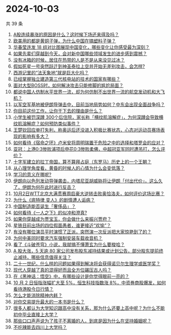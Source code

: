 # 2024-10-03

共 39 条

<!-- BEGIN ZHIHUQUESTIONS -->
<!-- 最后更新时间 Thu Oct 03 2024 03:10:05 GMT+0800 (China Standard Time) -->
1. [A股连续暴涨的原因是什么？这时候下场还来得及吗？](https://www.zhihu.com/question/699241081)
1. [欧美用的都是黄铜子弹，为什么中国在搞塑料子弹？](https://www.zhihu.com/question/683866403)
1. [华春莹连发 18 组对比图展现中国变化，哪些变化让你感受最为深刻？](https://www.zhihu.com/question/715412084)
1. [如果先辈们穿越到今天，会对新中国哪些领域发生的进步感到震撼？](https://www.zhihu.com/question/667514631)
1. [没有冰箱的时候，居住在热带的人是不是从来没见过冰？](https://www.zhihu.com/question/39562985)
1. [假如死星一号突然跃迁到神圣泰拉上空并开始无差别攻击，会怎样?](https://www.zhihu.com/question/657104475)
1. [西游记里的“法天象地”就是巨大化吗？](https://www.zhihu.com/question/57553208)
1. [已经掌握独立建造第三代核电站的技术的国家有哪些？](https://www.zhihu.com/question/19700567)
1. [面对大型BOSS时，如何解决攻击只能修脚的尴尬局面？](https://www.zhihu.com/question/666689409)
1. [都说中国人仿制水平世界一流，却为何仿制不出世界一流的航空发动机和大飞机？](https://www.zhihu.com/question/20615617)
1. [以军空军基地被伊朗导弹击中，目前当地局势如何？中东会出现全面战争吗？](https://www.zhihu.com/question/720953655)
1. [你目前这份工作，让你干下去的理由是什么？](https://www.zhihu.com/question/688787991)
1. [小学生被罚深蹲 300个后住院，家长称「横纹肌溶解症」，为何深蹲会导致横纹肌溶解症？如何预防类似事件？](https://www.zhihu.com/question/684464045)
1. [王楚钦回应单打失利，称奥运后还没进入积极比赛状态，心态对运动员赛场表现的影响有多大？](https://www.zhihu.com/question/720881726)
1. [如何看待《宿命之环》卢米安将周明瑞置于危险之中的选择和塔罗会的应对？](https://www.zhihu.com/question/707427077)
1. [亚冠：上港0:3惨败浦项后申花0:3惨败柔佛，中超冠亚军同时遭吊打，怎么评价？](https://www.zhihu.com/question/711504408)
1. [十字军建立的拉丁帝国，算不算拜占庭（东罗马）历史上的一个王朝？](https://www.zhihu.com/question/278011668)
1. [从心理学角度看，黄昏的时候人的心情为什么会变低落？](https://www.zhihu.com/question/668118334)
1. [学习的意义在哪呢?](https://www.zhihu.com/question/711302747)
1. [伊朗向以色列发动导弹袭击，内塔尼亚胡威胁将让伊朗「付出代价」，这么久了，伊朗为何在此时进行反击？](https://www.zhihu.com/question/715998766)
1. [10月2日WTT北京大满贯赛周启豪大逆转击败奥恰洛夫，如何评价这场比赛？](https://www.zhihu.com/question/720657233)
1. [为什么《底特律 变人》的剧情遭人诟病？](https://www.zhihu.com/question/317365784)
1. [中国制造能否诞生「奢侈品」？](https://www.zhihu.com/question/19825959)
1. [如何看待《一人之下》的似冲和澄真?](https://www.zhihu.com/question/648615447)
1. [如果你穿越成为贾宝玉，你会做什么来振兴贾府？](https://www.zhihu.com/question/398693305)
1. [星铁目前出场的四位假面愚者，谁更接近“欢愉”？](https://www.zhihu.com/question/654369851)
1. [有没有哪位演员平时演惯了正派，突然演一次反派把大家惊艳到了的？](https://www.zhihu.com/question/665540972)
1. [为何中美同时要求汽车强制安装车载收音机？](https://www.zhihu.com/question/684988344)
1. [看了《斗破苍穹》小说，我就搞不懂萧玄为什么要梭哈？](https://www.zhihu.com/question/639893743)
1. [A 股大涨，5 天逾 80 家公司发布股东减持结果或计划公告，部分股东提前终止减持，哪些信息值得关注？](https://www.zhihu.com/question/705775414)
1. [二十一世纪，什么样的问题如果得到解决将会获得诺贝尔生理学或医学奖？](https://www.zhihu.com/question/700869904)
1. [现代人穿越了真的混得好而且全方位碾压古人吗？](https://www.zhihu.com/question/584744336)
1. [在《黑神话：悟空》中，有哪些设计是你觉得眼前一亮的？](https://www.zhihu.com/question/665523278)
1. [10 月 2 日恒指涨幅扩大至 5%，恒生科技指数涨 8%，中资券商股爆发，如何看待港股今日行情？](https://www.zhihu.com/question/716553257)
1. [怎么才能消除精神内耗？](https://www.zhihu.com/question/664466671)
1. [对你交易提升最大的一本书是什么？](https://www.zhihu.com/question/651942944)
1. [很多人都认为大学知识跟高中没有关系，那为什么还要上高中呢？为什么不能初中毕业直接上大学？](https://www.zhihu.com/question/665418820)
1. [那些口口声声说为了孩子不离婚的人，到底是因为什么在坚持婚姻呢？](https://www.zhihu.com/question/706380109)
1. [不吃辣能去四川上大学吗？](https://www.zhihu.com/question/659171673)
<!-- END ZHIHUQUESTIONS -->
